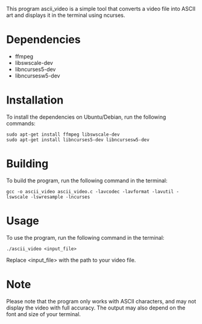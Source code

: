 This program ascii_video is a simple tool that converts a video file into ASCII art and displays it in the terminal using ncurses.

# Dependencies
- ffmpeg
- libswscale-dev
- libncurses5-dev
- libncursesw5-dev
# Installation
To install the dependencies on Ubuntu/Debian, run the following commands:

```bash=
sudo apt-get install ffmpeg libswscale-dev
sudo apt-get install libncurses5-dev libncursesw5-dev
```
# Building
To build the program, run the following command in the terminal:

```bash=
gcc -o ascii_video ascii_video.c -lavcodec -lavformat -lavutil -lswscale -lswresample -lncurses
```
# Usage
To use the program, run the following command in the terminal:

```bash=
./ascii_video <input_file>
```
Replace <input_file> with the path to your video file.

# Note
Please note that the program only works with ASCII characters, and may not display the video with full accuracy. The output may also depend on the font and size of your terminal.